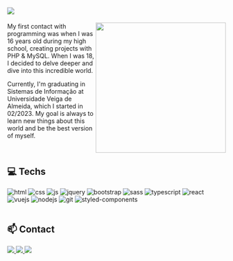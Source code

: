 
<h1>
  <img src="https://readme-typing-svg.herokuapp.com?font=Poppins&weight=500&size=24&duration=3000&pause=3000&color=FFFFFF&center=false&vCenter=true&random=false&width=435&height=25&lines=Hello!+Call+me+Jose+Lima%F0%9F%91%8B" />
</h1>

<img align="right" src="https://github.com/devjoselima/devjoselima/assets/111407140/d6f80463-6b8a-43e8-be12-17160055aae4" width="300px">

My first contact with programming was when I was 16 years old during my high school, creating projects with PHP & MySQL. When I was 18, I decided to delve deeper and dive into this incredible world.

Currently, I'm graduating in Sistemas de Informação at Universidade Veiga de Almeida, which I started in 02/2023. My goal is always to learn new things about this world and be the best version of myself.

<br />


<h2 align="left">💻 Techs</h2>

<div style="display: inline_block" >
  <img  alt="html" src="https://img.shields.io/badge/HTML5-E34F26?style=for-the-badge&logo=html5&logoColor=white" />
  <img  alt="css" src="https://img.shields.io/badge/CSS3-1572B6?style=for-the-badge&logo=css3&logoColor=white" />
  <img  alt="js" src="https://img.shields.io/badge/JavaScript-F7DF1E?style=for-the-badge&logo=javascript&logoColor=black" />
  <img  alt="jquery" src="https://img.shields.io/badge/jQuery-0769AD?style=for-the-badge&logo=jquery&logoColor=white" />
  <img  alt="bootstrap" src="https://img.shields.io/badge/Bootstrap-563D7C?style=for-the-badge&logo=bootstrap&logoColor=white" /> 
  <img  alt="sass" src="https://img.shields.io/badge/Sass-CC6699?style=for-the-badge&logo=sass&logoColor=white" /> 
  <img alt="typescript" src="https://img.shields.io/badge/TypeScript-007ACC?style=for-the-badge&logo=typescript&logoColor=white" />
  <img  alt="react" src="https://img.shields.io/badge/React-20232A?style=for-the-badge&logo=react&logoColor=61DAFB" />
  <img alt="vuejs" src="https://img.shields.io/badge/Vue.js-35495E?style=for-the-badge&logo=vue.js&logoColor=4FC08D" />
  <img alt="nodejs" src="https://img.shields.io/badge/Node%20js-339933?style=for-the-badge&logo=nodedotjs&logoColor=white" />
  <img  alt="git" src="https://img.shields.io/badge/Git-F05032?style=for-the-badge&logo=git&logoColor=white" />
  <img  alt="styled-components" src="https://img.shields.io/badge/styled--components-DB7093?style=for-the-badge&logo=styled-components&logoColor=white" /> 
</div>
<br/>

## 📫 Contact

<a href = "mailto:devjoselima04@gmail.com">
  <img src="https://img.shields.io/badge/-Gmail-%23333?style=for-the-badge&logo=gmail&logoColor=white" target="_blank">
</a>

<a href="https://www.linkedin.com/in/jose-limag/" target="_blank">
  <img src="https://img.shields.io/badge/-LinkedIn-%230077B5?style=for-the-badge&logo=linkedin&logoColor=white" target="_blank">
</a>

<a href="https://portfolio-v2-bay-psi.vercel.app" target="_blank">
  <img src="https://img.shields.io/badge/-Portfolio-202024?style=for-the-badge&logo=Color=white" target="_blank">
</a>

